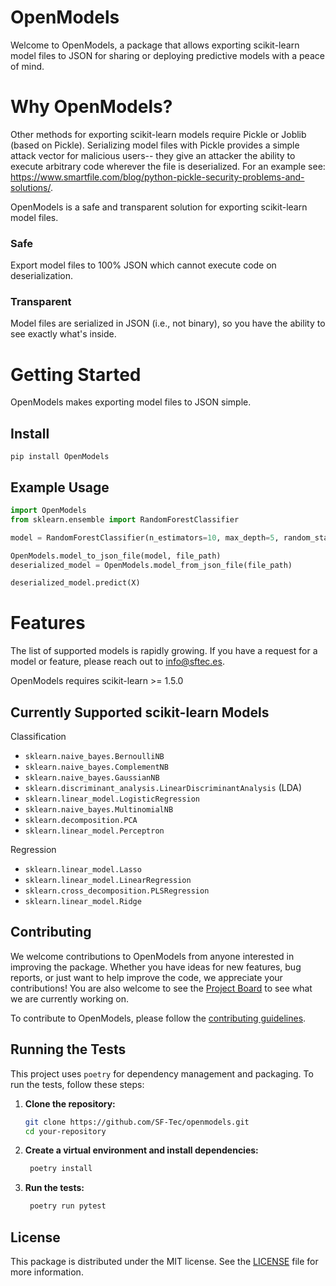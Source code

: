 # OpenModels

Welcome to OpenModels, a package that allows exporting scikit-learn model files to JSON for sharing or deploying predictive models with a peace of mind.

# Why OpenModels?

Other methods for exporting scikit-learn models require Pickle or Joblib (based on Pickle). Serializing model files with Pickle provides a simple attack vector for malicious users-- they give an attacker the ability to execute arbitrary code wherever the file is deserialized. For an example see: https://www.smartfile.com/blog/python-pickle-security-problems-and-solutions/.

OpenModels is a safe and transparent solution for exporting scikit-learn model files.

### Safe

Export model files to 100% JSON which cannot execute code on deserialization.

### Transparent

Model files are serialized in JSON (i.e., not binary), so you have the ability to see exactly what's inside.

# Getting Started

OpenModels makes exporting model files to JSON simple.

## Install

```
pip install OpenModels
```

## Example Usage

```python
import OpenModels
from sklearn.ensemble import RandomForestClassifier

model = RandomForestClassifier(n_estimators=10, max_depth=5, random_state=0).fit(X, y)

OpenModels.model_to_json_file(model, file_path)
deserialized_model = OpenModels.model_from_json_file(file_path)

deserialized_model.predict(X)
```

# Features

The list of supported models is rapidly growing. If you have a request for a model or feature, please reach out to info@sftec.es.

OpenModels requires scikit-learn >= 1.5.0

## Currently Supported scikit-learn Models

Classification

- `sklearn.naive_bayes.BernoulliNB`
- `sklearn.naive_bayes.ComplementNB`
- `sklearn.naive_bayes.GaussianNB`
- `sklearn.discriminant_analysis.LinearDiscriminantAnalysis` (LDA)
- `sklearn.linear_model.LogisticRegression`
- `sklearn.naive_bayes.MultinomialNB`
- `sklearn.decomposition.PCA`
- `sklearn.linear_model.Perceptron`

Regression

- `sklearn.linear_model.Lasso`
- `sklearn.linear_model.LinearRegression`
- `sklearn.cross_decomposition.PLSRegression`
- `sklearn.linear_model.Ridge`

## Contributing

We welcome contributions to OpenModels from anyone interested in improving the package. Whether you have ideas for new features, bug reports, or just want to help improve the code, we appreciate your contributions! You are also welcome to see the [Project Board]() to see what we are currently working on.

To contribute to OpenModels, please follow the [contributing guidelines](CONTRIBUTING.md).

## Running the Tests

This project uses `poetry` for dependency management and packaging. To run the tests, follow these steps:

1. **Clone the repository:**

   ```bash
   git clone https://github.com/SF-Tec/openmodels.git
   cd your-repository
   ```

2. **Create a virtual environment and install dependencies:**

   ```bash
    poetry install
   ```

3. **Run the tests:**

   ```bash
    poetry run pytest
   ```

## License

This package is distributed under the MIT license. See the [LICENSE](LICENSE) file for more information.
